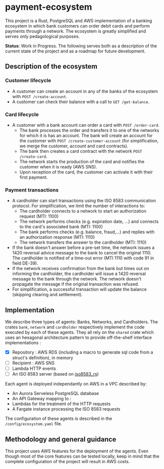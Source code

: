 # payment-ecosystem

This project is a Rust, PostgreSQL and AWS implementation of a banking ecosystem in which bank customers can order debit cards and perform payments through a network. The ecosystem is greatly simplified and serves only pedagological purposes.

**Status**: Work in Progress. The following serves both as a description of the current state of the project and as a roadmap for future development.

## Description of the ecosystem
### Customer lifecycle

- A customer can create an account in any of the banks of the ecosystem with `POST /create-account`.
- A customer can check their balance with a call to `GET /get-balance`.

### Card lifecycle

- A customer with a bank account can order a card with `POST /order-card`.
  - The bank processes the order and transfers it to one of the networks for which it is has an account. The bank will create an account for the customer with `POST /create-customer-account` (for simplification, we merge the customer, account and card contracts).
  - The bank then creates a card contract with the network `POST /create-card`. 
  - The network starts the production of the card and notifies the customer when it is ready (AWS SNS).
  - Upon reception of the card, the customer can activate it with their first payment.

### Payment transactions

- A cardholder can start transactions using the ISO 8583 communication protocol. For simplification, we limit the number of interactions to:
  - The cardholder connects to a network to start an authorization request (MTI: 1100)
  - The network performs checks (e.g. expiration date, ...) and connects to the card's associated bank (MTI: 1100)
  - The bank performs checks (e.g. balance, fraud,...) and replies with an authorization response (MTI: 1110)
  - The network transfers the answer to the cardholder (MTI: 1110)
- If the bank doesn't answer before a pre-set time, the network issues a 1420 reversal advice message to the bank to cancel the original 1110. The cardholder is notified of a time-out error (MTI 1110 with code 91 in field DE-39).
- If the network receives confirmation from the bank but times out on informing the cardholder, the cardholder will issue a 1420 reversal message to the bank through the network. The network doesn't propagate the message if the original transaction was refused.
- For simplification, a successful transaction will update the balance (skipping clearing and settlement).

[comment]: <> (- Create an RDS Aurora Serverless Postgresql with API endpoint activated. Create a secret in Secret Manager with the credentials of the database and store them in base.yaml)

## Implementation

We describe three types of agents: Banks, Networks, and Cardholders.  The crates `bank`, `network` and `cardholder` respectively implement the code executed by each of these agents. They all rely on the `shared` crate which uses an hexagonal architecture pattern to provide off-the-shelf interface implementations :
- [X] Repository : AWS RDS (including a macro to generate sql code from a struct's definition), in memory
- [ ] Recipient : AWS SNS
- [ ] Lambda HTTP events
- [ ] An ISO 8583 server (based on [iso8583_rs](https://github.com/rkbalgi/iso8583_rs/tree/master?tab=readme-ov-file))

Each agent is deployed independantly on AWS in a VPC described by:
- An Aurora Serveless PostgreSQL database
- An API Gateway mapping to :
- Lambdas for the treatment of the HTTP requests
- A Fargate instance processing the ISO 8583 requests

The configuration of these agents is described in the `/config/ecosystem.yaml` file.

## Methodology and general guidance

This project uses AWS features for the deployment of the agents. Even though most of the core features can be tested locally, keep in mind that the complete configuration of the project will result in AWS costs.


[comment]: <> (Rename and fill `config/base.yaml and require deployment of aurora rds`)
[comment]: <> (Credits: https://github.com/aws-samples/serverless-rust-demo/tree/main, https://github.com/awslabs/aws-sdk-rust/tree/main/examples/cross_service/rest_ses)
